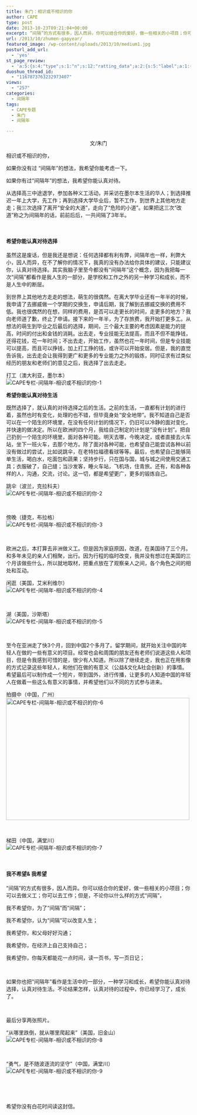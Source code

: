 ```yaml
---
title: 朱门：相识或不相识的你
author: CAPE
type: post
date: 2013-10-23T09:21:04+00:00
excerpt: “间隔”的方式有很多，因人而异。你可以结合你的爱好，做一些相关的小项目；你可以去做义工；你可以去工作。如果你也把“间隔年”看作是生活中的一部分，一种学习和成长，希望你能认真对待选择，认真对待生活。不论结果怎样，认真对待的过程中，你已经学习了，成长了。
url: /2013/10/zhumen-gapyear/
featured_image: /wp-content/uploads/2013/10/medium1.jpg
posturl_add_url:
  - 'yes'
st_page_review:
  - 'a:5:{s:4:"type";s:1:"n";s:12:"ratting_data";a:2:{s:5:"label";a:1:{i:0;s:0:"";}s:5:"score";a:1:{i:0;s:1:"0";}}s:7:"postion";s:2:"tl";s:5:"title";s:0:"";s:11:"score_label";s:0:"";}'
duoshuo_thread_id:
  - "1167873763232973407"
views:
  - "257"
categories:
  - 间隔年
tags:
  - CAPE专题
  - 朱门
  - 间隔年

---
```

<p style="text-align: center;">
  文/朱门
</p>

<p style="text-align: left;">
  相识或不相识的你，
</p>

如果你没有过 “间隔年”的想法，我希望你能考虑一下。

如果你有过“间隔年”的想法，我希望你能认真对待。

从选择高三中途退学，参加各种义工活动，并采访在墨尔本生活的华人；到选择推迟一年上大学，先工作；再到选择大学毕业后，暂不工作，到世界上其他地方走走；我三次选择了离开“安全的大道”，走向了“危险的小道”。如果把这三次“改道”称之为间隔年的话，前前后后，一共间隔了3年半。

&nbsp;

#### **希望你能认真对待选择**

虽然这是废话，但是我还是想说：任何选择都有利有弊，间隔年也一样，利弊大小，因人而异，在不了解你的情况下，我真的没有办法给你具体的建议，只能建议你，认真对待选择。其实我脑子里至今都没有“间隔年”这个概念，因为我把每一次“间隔”都看作是我人生的一部分，是学校和工作之外的另一种学习和成长，而不是人生中的断层。

到世界上其他地方走走的想法，萌生的很偶然。在离大学毕业还有一年半的时候，我申请了去挪威做一个学期的交换生，申请后期，我了解到去挪威交换的费用不低。我也很偶然的在想，同样的费用，是否可以走更长的时间，走更多的地方？我向老师道了歉，终止了申请。接下来的一年半，为了存旅费，我开始打更多工。从想法的萌生到毕业之后最后的选择，期间，三个最大主要的考虑因素是能力的提高，时间的付出和金钱的消耗。出去走，专业技能无法提高，而且不但不能挣钱，还得花钱，花一年时间；不出去走，开始工作，虽然也花一年时间，但是专业技能可以提高，而且可以挣钱，加上打工挣的钱，或许可以开始安居。但是，我的直觉告诉我，出去走会让我得到更广和更多的专业能力之外的锻炼，同时征求有过类似经历的朋友和老师们的意见之后，我选择了出去走走。

打工（澳大利亚，墨尔本）  
<img alt="CAPE专栏-间隔年-相识或不相识的你-1" src="http://pic.yupoo.com/chenluaihr_v/Dg0dWJuD/medium.jpg" data-pinit="registered" /> 

**希望你能认真对待生活**

既然选择了，就认真的对待选择之后的生活。之前的生活，一直都有计划的进行着，虽然也时有变化，处理的也不错，但毕竟身处“安全地带”。我不知道自己是否可以在一个陌生的环境里，在没有任何计划的情况下，仍旧可以冷静的面对变化，并快速的做决定。所以在欧洲的四个月，我给自己制定的计划是“没有计划”。把自己扔到一个陌生的环境里，面对各种可能。明天去哪，今晚决定，或者直接去火车站，坐下一班火车，去那个地方。除了面对各种可能，也希望自己能尝试各种以前没有做过的尝试，比如说跳伞，在老特拉福德看球等等。最后，也希望自己能够简单生活，喝白水，吃面包和蔬果；坚持步行，只在国与国，城与城之间使用交通工具；衣服破了，自己缝；当沙发客，睡火车站，飞机场，住青旅。还有，和各种各样的人，沟通，交流，讨论。这一切，都是希望更广，更多的锻炼自己。

跳伞（波兰，克拉科夫）  
<img alt="CAPE专栏-间隔年-相识或不相识的你-2" src="http://pic.yupoo.com/chenluaihr_v/Dg0dXnws/medium.jpg" data-pinit="registered" /> 

&nbsp;

傍晚（捷克，布拉格）  
<img alt="CAPE专栏-间隔年-相识或不相识的你-3" src="http://pic.yupoo.com/chenluaihr_v/Dg0dXMKF/medium.jpg" data-pinit="registered" /> 

&nbsp;

欧洲之后，本打算去非洲做义工。但是因为家庭原因，改道，在美国待了三个月。和多年未见的亲人们相聚，出行。因为行程的临时改变，我并没有想过在美国的三个月该做些什么，所以就地取材，把重点放在了观察亲人之间，各个角色之间的相处和互动。

闲逛（美国，艾米利维尔）  
<img alt="CAPE专栏-间隔年-相识或不相识的你-4" src="http://pic.yupoo.com/chenluaihr_v/Dg0dY0n6/medium.jpg" data-pinit="registered" /> 

&nbsp;

湖（美国，沙斯塔）  
<img alt="CAPE专栏-间隔年-相识或不相识的你-5" src="http://pic.yupoo.com/chenluaihr_v/Dg0dXBH8/medium.jpg" data-pinit="registered" /> 

&nbsp;

至今在亚洲走了快3个月，回到中国2个多月了。留学期间，就开始关注中国的年轻人在做的一些有意义的项目。经常也会和周围的朋友还有老师们说道这些人和项目，但是令我感到可惜的是，很少有人知道。所以除了继续走走，我也正在用影像的方式记录这些年轻人，和他们在做的有意义（公益&文化&社会创新）的事情。希望最后可以制作成一个短片，带到国外，进行传播，让更多的人知道中国的年轻人在做着一些这么有意义的事情，并希望他们以不同的方式参与进来。

拍摄中（中国，广州）  
<img alt="CAPE专栏-间隔年-相识或不相识的你-6" src="http://pic.yupoo.com/chenluaihr_v/Dg0dY1eX/medium.jpg" width="500" height="333" data-pinit="registered" /> 

&nbsp;

梯田（中国，满堂川）  
<img alt="CAPE专栏-间隔年-相识或不相识的你-7" src="http://pic.yupoo.com/chenluaihr_v/Dg0dXDwS/medium.jpg" data-pinit="registered" /> 

&nbsp;

#### **我不希望& 我希望**

“间隔”的方式有很多，因人而异。你可以结合你的爱好，做一些相关的小项目；你可以去做义工；你可以去工作；但是，不论你以什么样的方式“间隔”，

我不希望你，为了“间隔”而“间隔”；

我不希望你，认为“间隔”可以改变人生；

我希望你，和父母好好沟通；

我希望你，在经济上自己支持自己；

我希望你，你每天都能花一点时间，读一页书，写一页日记；

&nbsp;

如果你也把“间隔年”看作是生活中的一部分，一种学习和成长，希望你能认真对待选择，认真对待生活。不论结果怎样，认真对待的过程中，你已经学习了，成长了。

&nbsp;

最后分享两张照片。

“从哪里跌倒，就从哪里爬起来”（美国，旧金山）  
<img alt="CAPE专栏-间隔年-相识或不相识的你-8" src="http://pic.yupoo.com/chenluaihr_v/Dg0dXWph/medium.jpg" data-pinit="registered" /> 

&nbsp;

“勇气，是不随波逐流的坚守”（中国，满堂川）  
<img alt="CAPE专栏-间隔年-相识或不相识的你-9" src="http://pic.yupoo.com/chenluaihr_v/Dg0dXTLE/medium.jpg" data-pinit="registered" /> 

&nbsp;

&nbsp;

希望你没有白花时间读这封信。

&nbsp;